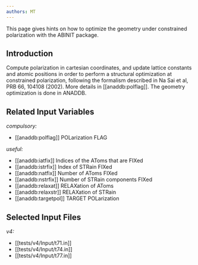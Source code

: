 ```yaml
---
authors: MT
---
```

<!--
This file is automatically generated by mksite.py. All changes will be lost.
Change the input yaml files or the python code
-->

This page gives hints on how to optimize the geometry under constrained polarization with the ABINIT package.

## Introduction

Compute polarization in cartesian coordinates, and update lattice constants
and atomic positions in order to perform a structural optimization at
constrained polarization, following the formalism described in Na Sai et al,
PRB 66, 104108 (2002). More details in [[anaddb:polflag]]. The geometry
optimization is done in ANADDB.



## Related Input Variables

*compulsory:*

- [[anaddb:polflag]]  POLarization FLAG
 
*useful:*

- [[anaddb:iatfix]]  Indices of the AToms that are FIXed
- [[anaddb:istrfix]]  Index of STRain FIXed
- [[anaddb:natfix]]  Number of AToms FIXed
- [[anaddb:nstrfix]]  Number of STRain components FIXed
- [[anaddb:relaxat]]  RELAXation of AToms
- [[anaddb:relaxstr]]  RELAXation of STRain
- [[anaddb:targetpol]]  TARGET POLarization
 

## Selected Input Files

*v4:*

- [[tests/v4/Input/t71.in]]
- [[tests/v4/Input/t74.in]]
- [[tests/v4/Input/t77.in]]
 

